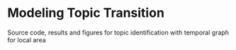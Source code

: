 # Modeling Topic Transition

Source code, results and figures for topic identification with temporal graph for local area
